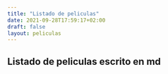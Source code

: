 ```yaml
---
title: "Listado de peliculas"
date: 2021-09-28T17:59:17+02:00
draft: false
layout: peliculas
---
```


## Listado de peliculas escrito en md